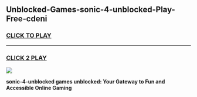 
## Unblocked-Games-sonic-4-unblocked-Play-Free-cdeni
<h3>
<a href="https://premium76.site?title=sonic-4-unblocked&ref=23A">CLICK TO PLAY</a></h3>
<hr>

<h3>
<a href="https://premium76.site?title=sonic-4-unblocked&ref=23A">CLICK 2 PLAY</a>
  
</h3>

<a href="https://premium76.site?title=sonic-4-unblocked&ref=23A"><img src="https://clearcache.store/games.png"></a>


**sonic-4-unblocked games unblocked: Your Gateway to Fun and Accessible Online Gaming**
